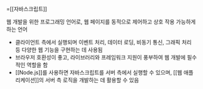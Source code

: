 =[[자바스크립트]]

웹 개발을 위한 프로그래밍 언어로, 웹 페이지를 동적으로 제어하고 상호 작용 가능하게 하는 언어

- 클라이언트 측에서 실행되며 이벤트 처리, 데이터 로딩, 비동기 통신, 그래픽 처리 등 다양한 웹 기능을 구현하는 데 사용됨
- 브라우저 호환성이 좋고, 라이브러리와 프레임워크 지원이 풍부하여 웹 개발에 필수적인 역할을 함
- [[Node.js]]를 사용하면 자바스크립트를 서버 측에서 실행할 수 있으며, [[웹 애플리케이션]]의 서버 측 로직을 개발하는 데 활용할 수 있음